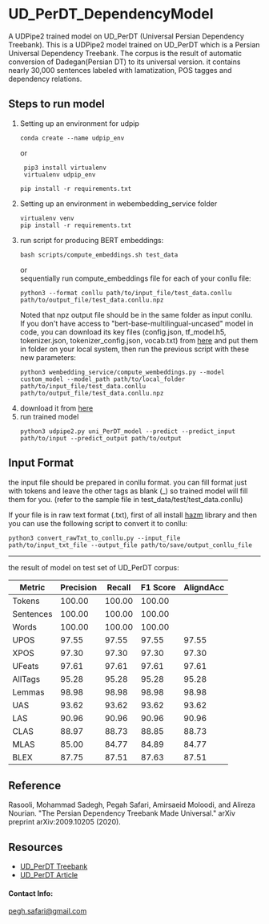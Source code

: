 # UD_PerDT_DependencyModel
A UDPipe2 trained model on UD_PerDT (Universal Persian Dependency Treebank).
This is a UDPipe2 model trained on UD_PerDT which is a Persian Universal Dependency Treebank. The corpus is the result of automatic conversion of Dadegan(Persian DT) to its universal version.
it contains nearly 30,000 sentences labeled with lamatization, POS tagges and dependency relations. 

## Steps to run model

1. Setting up an environment for udpip
     ```
     conda create --name udpip_env
     ```
      or 
     ```
      pip3 install virtualenv
      virtualenv udpip_env
      ```
      ```
      pip install -r requirements.txt
      ```
2. Setting up an environment in webembedding_service folder 
      ```
      virtualenv venv
      pip install -r requirements.txt
      ```
3. run script for producing BERT embeddings:
   ```
   bash scripts/compute_embeddings.sh test_data
   ```
   or<br/>
   sequentially run compute_embeddings file for each of your conllu file:
   ```
   python3 --format conllu path/to/input_file/test_data.conllu path/to/output_file/test_data.conllu.npz
   ```
   Noted that npz output file should be in the same folder as input conllu. <br/>
   If you don't have access to "bert-base-multilingual-uncased" model in code, you can download its key files (config.json, tf_model.h5, tokenizer.json, tokenizer_config.json, vocab.txt) from [here](https://huggingface.co/bert-base-multilingual-uncased/tree/main) and put them in folder on your local system, then run the previous script with these new parameters: 
   ```
   python3 wembedding_service/compute_wembeddings.py --model custom_model --model_path path/to/local_folder path/to/input_file/test_data.conllu path/to/output_file/test_data.conllu.npz
   ```
4. download it from [here](https://drive.google.com/file/d/1AyLjszRgq0lhAk3p55DH_e0-o4wd6IXx/view?usp=sharing)
5. run trained model 
   ```
   python3 udpipe2.py uni_PerDT_model --predict --predict_input path/to/input --predict_output path/to/output
   ```
## Input Format
the input file should be prepared in conllu format. you can fill format just with tokens and leave the other tags as blank (_) so trained model will fill them for you.
(refer to the sample file in test_data/test/test_data.conllu)

If your file is in raw text format (.txt), first of all install [hazm](https://pypi.org/project/hazm/) library and then you can use the following script to convert it to conllu:
```
python3 convert_rawTxt_to_conllu.py --input_file path/to/input_txt_file --output_file path/to/save/output_conllu_file
```

---
the result of model on test set of UD_PerDT corpus:

|Metric     | Precision |    Recall |  F1 Score | AligndAcc|
|-----------|-----------|-----------|-----------|----------|
|Tokens     |    100.00 |    100.00 |    100.00 |          |
|Sentences  |    100.00 |    100.00 |    100.00 |          |
|Words      |    100.00 |    100.00 |    100.00 |          |
|UPOS       |     97.55 |     97.55 |     97.55 |     97.55|
|XPOS       |     97.30 |     97.30 |     97.30 |     97.30|
|UFeats     |     97.61 |     97.61 |     97.61 |     97.61|
|AllTags    |     95.28 |     95.28 |     95.28 |     95.28|
|Lemmas     |     98.98 |     98.98 |     98.98 |     98.98|
|UAS        |     93.62 |     93.62 |     93.62 |     93.62|
|LAS        |     90.96 |     90.96 |     90.96 |     90.96|
|CLAS       |     88.97 |     88.73 |     88.85 |     88.73|
|MLAS       |     85.00 |     84.77 |     84.89 |     84.77|
|BLEX       |     87.75 |     87.51 |     87.63 |     87.51|


## Reference
 Rasooli, Mohammad Sadegh, Pegah Safari, Amirsaeid Moloodi, and Alireza Nourian. "The Persian Dependency Treebank Made Universal." arXiv preprint arXiv:2009.10205 (2020).


## Resources
* [UD_PerDT Treebank](https://github.com/phsfr/UD_Persian-PerDT)
* [UD_PerDT Article](https://arxiv.org/pdf/2009.10205.pdf)

#### Contact Info:
pegh.safari@gmail.com